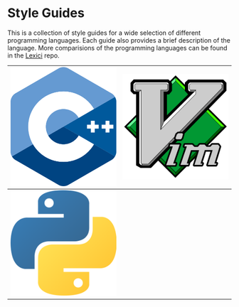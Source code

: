 # Style Guides

This is a collection of style guides for a wide selection of different
programming languages. Each guide also provides a brief description of the
language. More comparisions of the programming languages can be found in the
[Lexici](https://github.com/LuxAtrumStudio/lexici) repo.

| ![C++](img/cpplogo.svg)       | [![VimScript](img/vimlogo.svg)](vimscript.md) |
| ----------------------------- | --------------------------------------------- |
| ![Python](img/pythonlogo.svg) |                                               |
